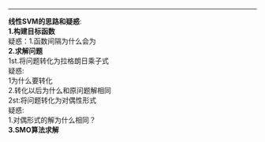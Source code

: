 ___
**线性SVM的思路和疑惑**:  
__1.构建目标函数__  
疑惑：1.函数间隔为什么会为  
__2.求解问题__  
1st.将问题转化为拉格朗日乘子式  
疑惑:  
1为什么要转化  
2.转化以后为什么和原问题解相同  
2st:将问题转化为对偶性形式  
疑惑:  
1.对偶形式的解为什么相同？  
__3.SMO算法求解__
       
      
       
  
